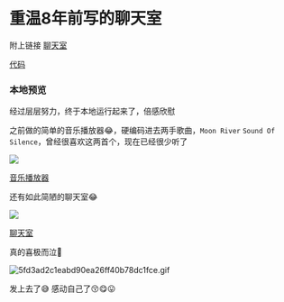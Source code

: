 # 重温8年前写的聊天室

附上链接 [聊天室](http://weizeling.com:8801/)

[代码](https://github.com/yihuaxiang/nodejs_chat)

### 本地预览

经过层层努力，终于本地运行起来了，倍感欣慰

之前做的简单的音乐播放器😂，硬编码进去两手歌曲，`Moon River` `Sound Of Silence`，曾经很喜欢这两首个，现在已经很少听了

![](https://fudongdong-statics.oss-cn-beijing.aliyuncs.com/images/20220206/ced6e3cb4b44482aae45087e92161811.png?x-oss-process=image/resize,w_800/quality,q_80)

[音乐播放器](http://weizeling.com:8801/player)

还有如此简陋的聊天室😂

![](https://fudongdong-statics.oss-cn-beijing.aliyuncs.com/images/20220206/b10f53ed62e54c0ebff4b4ac592c4e08.png?x-oss-process=image/resize,w_800/quality,q_80)

 [聊天室](http://weizeling.com:8801/)

真的喜极而泣🤡

![5fd3ad2c1eabd90ea26ff40b78dc1fce.gif](https://fudongdong-statics.oss-cn-beijing.aliyuncs.com/images/20220206/c4f42f78a1ac4845b4e0666e2a2d6546.gif)

发上去了😅 感动自己了😚😋😛
